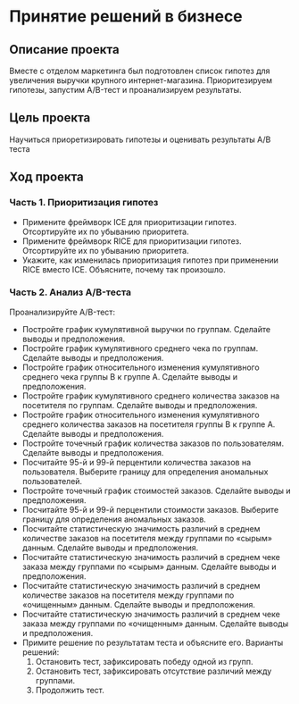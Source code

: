 # Принятие решений в бизнесе

## Описание проекта
Вместе с отделом маркетинга был подготовлен список гипотез для увеличения выручки  крупного интернет-магазина.
Приоритезируем гипотезы, запустим A/B-тест и проанализируем результаты. 

## Цель проекта
Научиться приоретизировать гипотезы и оценивать результаты A/B теста

## Ход проекта

### Часть 1. Приоритизация гипотез
  - Примените фреймворк ICE для приоритизации гипотез. Отсортируйте их по убыванию приоритета.
  - Примените фреймворк RICE для приоритизации гипотез. Отсортируйте их по убыванию приоритета.
  - Укажите, как изменилась приоритизация гипотез при применении RICE вместо ICE. Объясните, почему так произошло.

### Часть 2. Анализ A/B-теста
Проанализируйте A/B-тест:
- Постройте график кумулятивной выручки по группам. Сделайте выводы и предположения.
- Постройте график кумулятивного среднего чека по группам. Сделайте выводы и предположения.
- Постройте график относительного изменения кумулятивного среднего чека группы B к группе A. Сделайте выводы и предположения.
- Постройте график кумулятивного среднего количества заказов на посетителя по группам. Сделайте выводы и предположения.
- Постройте график относительного изменения кумулятивного среднего количества заказов на посетителя группы B к группе A. Сделайте выводы и предположения.
- Постройте точечный график количества заказов по пользователям. Сделайте выводы и предположения.
- Посчитайте 95-й и 99-й перцентили количества заказов на пользователя. Выберите границу для определения аномальных пользователей.
- Постройте точечный график стоимостей заказов. Сделайте выводы и предположения.
- Посчитайте 95-й и 99-й перцентили стоимости заказов. Выберите границу для определения аномальных заказов.
- Посчитайте статистическую значимость различий в среднем количестве заказов на посетителя между группами по «сырым» данным. Сделайте выводы и предположения.
- Посчитайте статистическую значимость различий в среднем чеке заказа между группами по «сырым» данным. Сделайте выводы и предположения.
- Посчитайте статистическую значимость различий в среднем количестве заказов на посетителя между группами по «очищенным» данным. Сделайте выводы и предположения.
- Посчитайте статистическую значимость различий в среднем чеке заказа между группами по «очищенным» данным. Сделайте выводы и предположения.
- Примите решение по результатам теста и объясните его. Варианты решений:
  1. Остановить тест, зафиксировать победу одной из групп.
  2. Остановить тест, зафиксировать отсутствие различий между группами.
  3. Продолжить тест.

